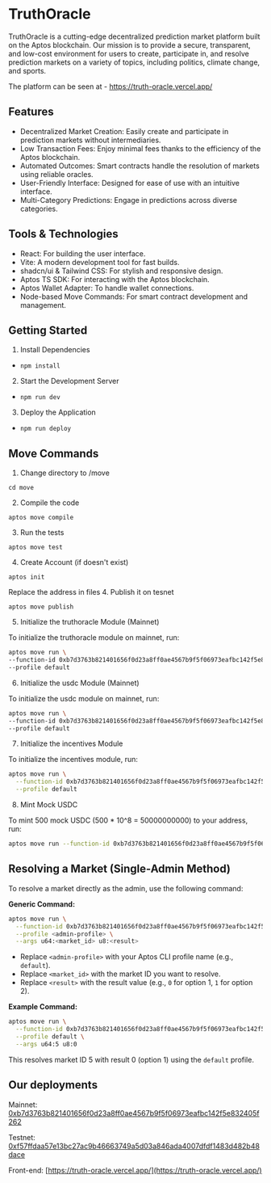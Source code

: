 # TruthOracle
TruthOracle is a cutting-edge decentralized prediction market platform built on the Aptos blockchain. Our mission is to provide a secure, transparent, and low-cost environment for users to create, participate in, and resolve prediction markets on a variety of topics, including politics, climate change, and sports.

The platform can be seen at - https://truth-oracle.vercel.app/

## Features
- Decentralized Market Creation: Easily create and participate in prediction markets without intermediaries.
- Low Transaction Fees: Enjoy minimal fees thanks to the efficiency of the Aptos blockchain.
- Automated Outcomes: Smart contracts handle the resolution of markets using reliable oracles.
- User-Friendly Interface: Designed for ease of use with an intuitive interface.
- Multi-Category Predictions: Engage in predictions across diverse categories.

## Tools & Technologies
- React: For building the user interface.
- Vite: A modern development tool for fast builds.
- shadcn/ui & Tailwind CSS: For stylish and responsive design.
- Aptos TS SDK: For interacting with the Aptos blockchain.
- Aptos Wallet Adapter: To handle wallet connections.
- Node-based Move Commands: For smart contract development and management.

## Getting Started
1. Install Dependencies

- `npm install`

2. Start the Development Server
- `npm run dev`
3. Deploy the Application

- `npm run deploy`

## Move Commands
1. Change directory to /move
```
cd move
```
2. Compile the code
```
aptos move compile
```
3. Run the tests
```
aptos move test
```
4. Create Account (if doesn't exist)
```
aptos init
```
Replace the address in files
4. Publish it on tesnet
```
aptos move publish
```

5. Initialize the truthoracle Module (Mainnet)

To initialize the truthoracle module on mainnet, run:
```sh
aptos move run \
--function-id 0xb7d3763b821401656f0d23a8ff0ae4567b9f5f06973eafbc142f5e832405f262::truthoracle::init_module \
--profile default
```

6. Initialize the usdc Module (Mainnet)

To initialize the usdc module on mainnet, run:
```sh
aptos move run \
--function-id 0xb7d3763b821401656f0d23a8ff0ae4567b9f5f06973eafbc142f5e832405f262::usdc::init_module \
--profile default
```

7. Initialize the incentives Module

To initialize the incentives module, run:
```sh
aptos move run \
  --function-id 0xb7d3763b821401656f0d23a8ff0ae4567b9f5f06973eafbc142f5e832405f262::incentives::initialize \
  --profile default
```

8. Mint Mock USDC

To mint 500 mock USDC (500 * 10^8 = 50000000000) to your address, run:
```sh
aptos move run --function-id 0xb7d3763b821401656f0d23a8ff0ae4567b9f5f06973eafbc142f5e832405f262::usdc::mint --profile default --args address:0xb7d3763b821401656f0d23a8ff0ae4567b9f5f06973eafbc142f5e832405f262 u64:50000000000
```

## Resolving a Market (Single-Admin Method)

To resolve a market directly as the admin, use the following command:

**Generic Command:**
```sh
aptos move run \
  --function-id 0xb7d3763b821401656f0d23a8ff0ae4567b9f5f06973eafbc142f5e832405f262::truthoracle::record_result \
  --profile <admin-profile> \
  --args u64:<market_id> u8:<result>
```
- Replace `<admin-profile>` with your Aptos CLI profile name (e.g., `default`).
- Replace `<market_id>` with the market ID you want to resolve.
- Replace `<result>` with the result value (e.g., `0` for option 1, `1` for option 2).

**Example Command:**
```sh
aptos move run \
  --function-id 0xb7d3763b821401656f0d23a8ff0ae4567b9f5f06973eafbc142f5e832405f262::truthoracle::record_result \
  --profile default \
  --args u64:5 u8:0
```
This resolves market ID 5 with result 0 (option 1) using the `default` profile.

## Our deployments

Mainnet: [0xb7d3763b821401656f0d23a8ff0ae4567b9f5f06973eafbc142f5e832405f262](https://explorer.aptoslabs.com/account/0xb7d3763b821401656f0d23a8ff0ae4567b9f5f06973eafbc142f5e832405f262?network=mainnet)

Testnet: [0xf57ffdaa57e13bc27ac9b46663749a5d03a846ada4007dfdf1483d482b48dace](https://explorer.aptoslabs.com/account/0xf57ffdaa57e13bc27ac9b46663749a5d03a846ada4007dfdf1483d482b48dace?network=testnet)

Front-end: [https://truth-oracle.vercel.app/](https://truth-oracle.vercel.app/)
